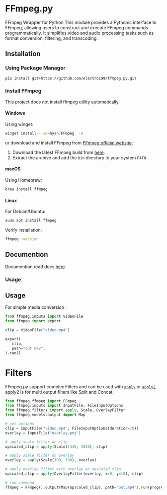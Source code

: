 # FFmpeg.py

FFmpeg Wrapper for Python
This module provides a Pythonic interface to FFmpeg, allowing users to construct and execute FFmpeg commands programmatically.
It simplifies video and audio processing tasks such as format conversion, filtering, and transcoding.

## Installation

### Using Package Manager
```sh
pip install git+https://github.com/electro199/ffmpeg.py.git
```

### Install FFmpeg

This project does not install ffmpeg utility automatically.

#### Windows
Using winget:
```sh
winget install --id=Gyan.FFmpeg  -e
```

or download and install FFmpeg from [FFmpeg official website](https://ffmpeg.org/download.html):
1. Download the latest FFmpeg build from [here](https://www.gyan.dev/ffmpeg/builds/).
2. Extract the archive and add the `bin` directory to your system `PATH`.

#### macOS
Using Homebrew:
```sh
brew install ffmpeg
```

#### Linux
For Debian/Ubuntu:
```sh
sudo apt install ffmpeg
```
Verify installation:
```sh
ffmpeg -version
```



## Documention 

Documention read docs [here](https://electro199.github.io/ffmpeg.py/).

### Usage

## Usage

For simple media conversion :

```py
from ffmpeg.inputs import VideoFile
from ffmpeg import export

clip = VideoFile("video.mp4")

export(
   clip,
   path="out.mkv",
).run()

```

# Filters
FFmpeg.py support complex Filters and can be used with  [`apply`](https://electro199.github.io/ffmpeg.py/api/#ffmpeg.filters.apply) or [`apply2`](https://electro199.github.io/ffmpeg.py/api/#ffmpeg.filters.apply2), apply2 is for multi output filters like Split and Concat.


```py
from ffmpeg.ffmpeg import FFmpeg
from ffmpeg.inputs import InputFile, FileInputOptions
from ffmpeg.filters import apply, Scale, OverlayFilter
from ffmpeg.models.output import Map

# set options
clip = InputFile("video.mp4", FileInputOptions(duration=10))
overlay = InputFile("overlay.png")

# apply scale filter on clip
upscaled_clip = apply(Scale(1440, 1920), clip)

# apply scale filter on overlay
overlay = apply(Scale(100, 100), overlay)

# apply overlay filter with overlay on upscaled_clip
upscaled_clip = apply(OverlayFilter(overlay, x=0, y=10), clip)

# run command 
ffmpeg = FFmpeg().output(Map(upscaled_clip), path="out.mp4").run(progress_callback=print)

```
